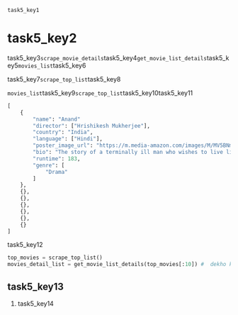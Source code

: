 ```ngMeta
task5_key1
```
# task5_key2
task5_key3`scrape_movie_details`task5_key4`get_movie_list_details`task5_key5`movies_list`task5_key6

task5_key7`scrape_top_list`task5_key8

`movies_list`task5_key9`scrape_top_list`task5_key10task5_key11

```python
[
    {
        "name": "Anand"
        "director": ["Hrishikesh Mukherjee"],
        "country": "India",
        "language": ["Hindi"],
        "poster_image_url": "https://m.media-amazon.com/images/M/MV5BNmZkMTMzNmEtMWU5NC00MjEzLWE5MzktYzRlMmQyMzk0YmM1XkEyXkFqcGdeQXVyNTA4NzY1MzY@._V1_UX182_CR0,0,182,268_AL__QL50.jpg",
        "bio": "The story of a terminally ill man who wishes to live life to the3 full before the inevitable occurs, as told by his best friend.",
        "runtime": 183,
        "genre": [
            "Drama"
        ]
    },
    {},
    {},
    {},
    {},
    {},
    {}
]
```
task5_key12

```python
top_movies = scrape_top_list()
movies_detail_list = get_movie_list_details(top_movies[:10]) #  dekho kaise humne slicing ka use karke humne sirf pehli 10 movies input di. Yeh karna yaad rakhna :)
```
## task5_key13
1. task5_key14
